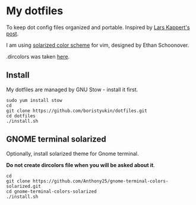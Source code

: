 # My dotfiles
To keep dot config files organized and portable. Inspired by [Lars Kappert's post](https://medium.com/@webprolific/getting-started-with-dotfiles-43c3602fd789).

I am using [solarized color scheme](http://ethanschoonover.com/solarized) for vim, designed by Ethan Schoonover.

.dircolors was taken [here](https://github.com/seebi/dircolors-solarized).

## Install
My dotfiles are managed by GNU Stow - install it first.
```
sudo yum install stow
cd
git clone https://github.com/boristyukin/dotfiles.git
cd dotfiles
./install.sh
```
## GNOME terminal solarized
Optionally, install solarized theme for Gnome terminal.

**Do not create dircolors file when you will be asked about it**.

```
cd
git clone https://github.com/Anthony25/gnome-terminal-colors-solarized.git
cd gnome-terminal-colors-solarized
./install.sh
```

